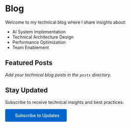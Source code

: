 # Blog

Welcome to my technical blog where I share insights about:

- AI System Implementation
- Technical Architecture Design
- Performance Optimization
- Team Enablement

## Featured Posts

*Add your technical blog posts in the `posts` directory.*

## Stay Updated

Subscribe to receive technical insights and best practices:

<link rel="stylesheet" href="https://cdnjs.cloudflare.com/ajax/libs/font-awesome/6.0.0/css/all.min.css">

<a href="https://allometrik.kit.com/2d6ceb07e1" class="subscribe-button">
    <i class="fas fa-envelope"></i> Subscribe to Updates
</a>

<style>
.subscribe-button {
    display: inline-block;
    padding: 12px 24px;
    background-color: #0066cc;
    color: #ffffff !important;  /* Force white text color */
    text-decoration: none;
    border-radius: 4px;
    font-weight: 500;
    transition: all 0.3s ease;
    font-family: -apple-system, BlinkMacSystemFont, "Segoe UI", Roboto, sans-serif;
}

.subscribe-button:hover {
    background-color: #0052a3;
    transform: translateY(-1px);
    box-shadow: 0 2px 4px rgba(0,0,0,0.1);
}

.subscribe-button i {
    margin-right: 8px;
}
</style>